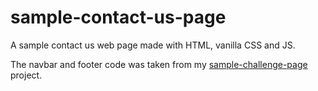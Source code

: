 # sample-contact-us-page

A sample contact us web page made with HTML, vanilla CSS and JS.

The navbar and footer code was taken from my [sample-challenge-page](https://harshkapadia2.github.io/sample-challenges-page/) project.